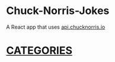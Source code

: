 # Chuck-Norris-Jokes
A React app that uses [api.chucknorris.io](https://api.chucknorris.io)
# [CATEGORIES](https://api.chucknorris.io)
